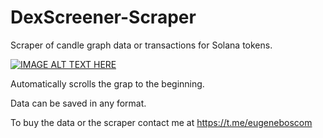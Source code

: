 # DexScreener-Scraper

Scraper of candle graph data or transactions for Solana tokens.

[![IMAGE ALT TEXT HERE](https://img.youtube.com/vi/EfL3RvRYZOU/0.jpg)](https://www.youtube.com/watch?v=EfL3RvRYZOU)

Automatically scrolls the grap to the beginning.

Data can be saved in any format.

To buy the data or the scraper contact me at https://t.me/eugeneboscom
